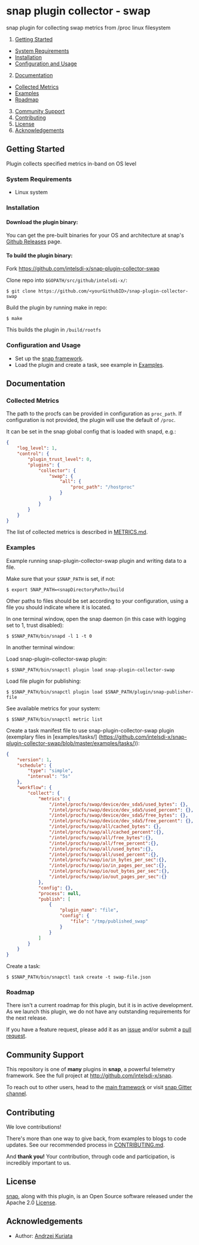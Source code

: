# snap plugin collector - swap

snap plugin for collecting swap metrics from /proc linux filesystem

1. [Getting Started](#getting-started)
  * [System Requirements](#system-requirements)
  * [Installation](#installation)
  * [Configuration and Usage](#configuration-and-usage)
2. [Documentation](#documentation)
  * [Collected Metrics](#collected-metrics)
  * [Examples](#examples)
  * [Roadmap](#roadmap)
3. [Community Support](#community-support)
4. [Contributing](#contributing)
5. [License](#license)
6. [Acknowledgements](#acknowledgements)

## Getting Started

 Plugin collects specified metrics in-band on OS level

### System Requirements
 - Linux system

### Installation
#### Download the plugin binary:
You can get the pre-built binaries for your OS and architecture at snap's [Github Releases](https://github.com/intelsdi-x/snap/releases) page.

#### To build the plugin binary:
Fork https://github.com/intelsdi-x/snap-plugin-collector-swap

Clone repo into `$GOPATH/src/github/intelsdi-x/`:
```
$ git clone https://github.com/<yourGithubID>/snap-plugin-collector-swap
```
Build the plugin by running make in repo:
```
$ make
```
This builds the plugin in `/build/rootfs`

### Configuration and Usage
* Set up the [snap framework](https://github.com/intelsdi-x/snap/blob/master/README.md#getting-started).
* Load the plugin and create a task, see example in [Examples](https://github.com/intelsdi-x/snap-plugin-collector-swap/blob/master/README.md#examples).

## Documentation

### Collected Metrics
The path to the procfs can be provided in configuration as `proc_path`. If configuration is not provided, the plugin will use the default of `/proc`.

It can be set in the snap global config that is loaded with snapd, e.g.:
```json
{
    "log_level": 1,
    "control": {
        "plugin_trust_level": 0,
        "plugins": {
            "collector": {
				"swap": {
					"all": {
						"proc_path": "/hostproc"
					}
				}
            }
        }
    }
}
```

The list of collected metrics is described in [METRICS.md](https://github.com/intelsdi-x/snap-plugin-collector-swap/blob/master/METRICS.md).

### Examples

Example running snap-plugin-collector-swap plugin and writing data to a file.

Make sure that your `$SNAP_PATH` is set, if not:
```
$ export SNAP_PATH=<snapDirectoryPath>/build
```

Other paths to files should be set according to your configuration, using a file you should indicate where it is located.

In one terminal window, open the snap daemon (in this case with logging set to 1,  trust disabled):
```
$ $SNAP_PATH/bin/snapd -l 1 -t 0
```
In another terminal window:

Load snap-plugin-collector-swap plugin:
```
$ $SNAP_PATH/bin/snapctl plugin load snap-plugin-collector-swap
```
Load file plugin for publishing:
```
$ $SNAP_PATH/bin/snapctl plugin load $SNAP_PATH/plugin/snap-publisher-file
```
See available metrics for your system:
```
$ $SNAP_PATH/bin/snapctl metric list
```

Create a task manifest file to use snap-plugin-collector-swap plugin (exemplary files in [examples/tasks/] (https://github.com/intelsdi-x/snap-plugin-collector-swap/blob/master/examples/tasks/)):
```json
{
    "version": 1,
    "schedule": {
        "type": "simple",
        "interval": "5s"
    },
    "workflow": {
        "collect": {
            "metrics": {
                "/intel/procfs/swap/device/dev_sda5/used_bytes": {},
                "/intel/procfs/swap/device/dev_sda5/used_percent": {},
                "/intel/procfs/swap/device/dev_sda5/free_bytes": {},
                "/intel/procfs/swap/device/dev_sda5/free_percent": {},
                "/intel/procfs/swap/all/cached_bytes": {},
                "/intel/procfs/swap/all/cached_percent":{},
                "/intel/procfs/swap/all/free_bytes":{},
                "/intel/procfs/swap/all/free_percent":{},
                "/intel/procfs/swap/all/used_bytes":{},
                "/intel/procfs/swap/all/used_percent":{},
                "/intel/procfs/swap/io/in_bytes_per_sec":{},
                "/intel/procfs/swap/io/in_pages_per_sec":{},
                "/intel/procfs/swap/io/out_bytes_per_sec":{},
                "/intel/procfs/swap/io/out_pages_per_sec":{}
            },
            "config": {},
            "process": null,
            "publish": [
                {
                    "plugin_name": "file",
                    "config": {
                        "file": "/tmp/published_swap"
                    }
                }
            ]
        }
    }
}
```
Create a task:
```
$ $SNAP_PATH/bin/snapctl task create -t swap-file.json
```

### Roadmap
There isn't a current roadmap for this plugin, but it is in active development. As we launch this plugin, we do not have any outstanding requirements for the next release.

If you have a feature request, please add it as an [issue](https://github.com/intelsdi-x/snap-plugin-collector-swap/issues) and/or submit a [pull request](https://github.com/intelsdi-x/snap-plugin-collector-swap/pulls).

## Community Support
This repository is one of **many** plugins in **snap**, a powerful telemetry framework. See the full project at http://github.com/intelsdi-x/snap.

To reach out to other users, head to the [main framework](https://github.com/intelsdi-x/snap#community-support) or visit [snap Gitter channel](https://gitter.im/intelsdi-x/snap).

## Contributing
We love contributions!

There's more than one way to give back, from examples to blogs to code updates. See our recommended process in [CONTRIBUTING.md](CONTRIBUTING.md).

And **thank you!** Your contribution, through code and participation, is incredibly important to us.

## License
[snap](http://github.com/intelsdi-x/snap), along with this plugin, is an Open Source software released under the Apache 2.0 [License](LICENSE).

## Acknowledgements

* Author: [Andrzej Kuriata](https://github.com/andrzej-k)